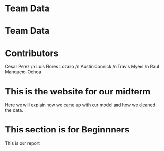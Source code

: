 # Team Data
<h1>
  Team Data
</h1>
  <body>
    <h1>Contributors</h1>
    <p>Cesar Perez /n
    Luis Flores Lozano /n
    Austin Connick /n
    Travis Myers /n
    Raul Manquero-Ochoa</p>
  <body>
    <h1>This is the website for our midterm</h1>
  </body>
  Here we will explain how we came up with our model and how we cleaned the data.
  <body>
    <h1>This section is for Beginnners</h1>
    <p>This is our report</p>
  </body>
